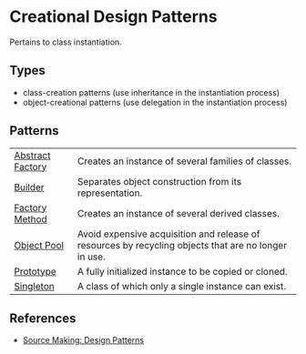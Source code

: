 # Creational Design Patterns

Pertains to class instantiation.

## Types

-   class-creation patterns (use inheritance in the instantiation process)
-   object-creational patterns (use delegation in the instantiation process)

## Patterns

|                                           |                                                                                                      |
|-------------------------------------------|------------------------------------------------------------------------------------------------------|
| [Abstract Factory](./abstract_factory.md) | Creates an instance of several families of classes.                                                  |
| [Builder]()                               | Separates object construction from its representation.                                               |
| [Factory Method]()                        | Creates an instance of several derived classes.                                                      |
| [Object Pool]()                           | Avoid expensive acquisition and release of resources by recycling objects that are no longer in use. |
| [Prototype]()                             | A fully initialized instance to be copied or cloned.                                                 |
| [Singleton](./singleton.md)               | A class of which only a single instance can exist.                                                   |

## References

-   [Source Making: Design Patterns][source_making]

[source_making]: https://sourcemaking.com/design_patterns "Source Making: Design Patterns"
